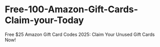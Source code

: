 # Free-100-Amazon-Gift-Cards-Claim-your-Today
Free $25 Amazon Gift Card Codes 2025: Claim Your Unused Gift Cards Now!
